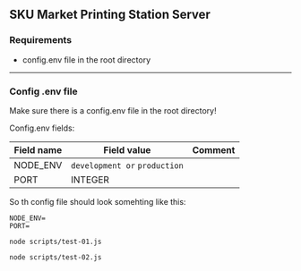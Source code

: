 ## SKU Market Printing Station Server

### Requirements
 - config.env file in the root directory

---

### Config .env file

Make sure there is a config.env file in the root directory!

Config.env fields:

| Field name | Field value  | Comment |
--- | --- | ---
| NODE_ENV | `development or` `production` ||
| PORT | INTEGER ||

So th config file should look somehting like this:

```
NODE_ENV=
PORT=
```

```
node scripts/test-01.js

node scripts/test-02.js
```